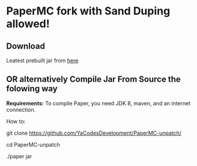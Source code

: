 PaperMC fork with Sand Duping allowed!
===========

Download
------
Leatest prebuilt jar from <a href="http://cloud.yacode.cf/cdn/PaperMC/latest.jar">here</a>



OR alternatively Compile Jar From Source the folowing way
------
**Requirements:** To compile Paper, you need JDK 8, maven, and an internet connection.

How to:

git clone https://github.com/YaCodesDevelopment/PaperMC-unpatch/

cd PaperMC-unpatch

./paper jar

